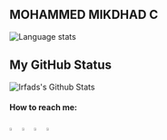 

<!--
**mikdhadc/mikdhadc** is a ✨ _special_ ✨ repository because its `README.md` (this file) appears on your GitHub profile.

Here are some ideas to get you started:

- 🔭 I’m currently working on ...
- 🌱 I’m currently learning ...
- 👯 I’m looking to collaborate on ...
- 🤔 I’m looking for help with ...
- 💬 Ask me about ...
- 📫 How to reach me: ...
- 😄 Pronouns: ...
- ⚡ Fun fact: ...
-->

## MOHAMMED MIKDHAD C




<img align="center" alt="Language stats" src="https://github-readme-stats.vercel.app/api/top-langs/?username=mikdhadc&langs_count=8&layout=compact&hide=html%22&hide_border=true&theme=vision-friendly-dark&bg_color=0D1117" />
  
 
<br>

**My GitHub Status**
---



<img align="center" alt="Irfads's Github Stats" src="https://github-readme-stats.vercel.app/api?username=mikdhadc&show_icons=true&theme=radical " />


  ####  How to reach me:   
  
  [<img src="https://img.icons8.com/color/48/000000/twitter.png" width="3.5%"/>](https://twitter.com/Mikdhad3)
  [<img src="https://img.icons8.com/color/48/000000/linkedin.png" width="3.5%"/>](https://www.linkedin.com/in/mohammed-mikdhad-a602171ab/)
  [<img src="https://img.icons8.com/fluent/48/000000/instagram-new.png" width="3.5%"/>](https://www.instagram.com/mikdhad._/)
  <a href="mailto:mikdhadcr7@gmail.com"> <img src="https://img.icons8.com/fluent/48/000000/gmail.png" width="3.5%"/> </a>
